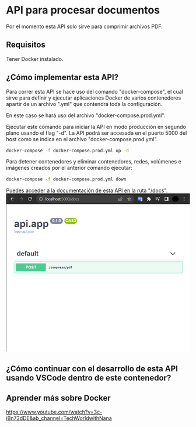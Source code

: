 # API para procesar documentos

Por el momento esta API solo sirve para comprimir archivos PDF.

## Requisitos

Tener Docker instalado.

## ¿Cómo implementar esta API?

Para correr esta API se hace uso del comando "docker-compose", el cual sirve para definir y ejecutar aplicaciones Docker de varios contenedores apartir de un archivo ".yml" que contendrá toda la configuración.

En este caso se hará uso del archivo "docker-compose.prod.yml".

Ejecutar este comando para iniciar la API en modo producción en segundo plano usando el flag "-d". La API podrá ser accesada en el puerto 5000 del host como se indica en el archivo "docker-compose.prod.yml".

```bash
docker-compose -f docker-compose.prod.yml up -d
```

Para detener contenedores y eliminar contenedores, redes, volúmenes e imágenes creados por el anterior comando ejecutar:

```bash
docker-compose -f docker-compose.prod.yml down
```

Puedes acceder a la documentación de esta API en la ruta "/docs".
![Docs](./static/docs.png)

## ¿Cómo continuar con el desarrollo de esta API usando VSCode dentro de este contenedor?

## Aprender más sobre Docker

https://www.youtube.com/watch?v=3c-iBn73dDE&ab_channel=TechWorldwithNana
